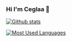 ### Hi I'm Ceglaa 🧱

[![Github stats](https://github-readme-stats.vercel.app/api?username=ceglaa)](https://github.com/anuraghazra/github-readme-stats)

[![Most Used Languages](https://github-readme-stats.vercel.app/api/top-langs/?username=ceglaa)](https://github.com/anuraghazra/github-readme-stats)

